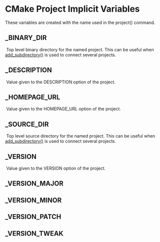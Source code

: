 # CMake Project Implicit Variables

These variables are created with the name used in the project() command.

## <PROJECT-NAME>_BINARY_DIR

​	Top level binary directory for the named project. This can be useful when [add_subdirectory()](https://cmake.org/cmake/help/v3.16/command/add_subdirectory.html#command:add_subdirectory) is used to connect several projects.

## <PROJECT-NAME>_DESCRIPTION

​	Value given to the DESCRIPTION option of the project.

## <PROJECT-NAME>_HOMEPAGE_URL

​	Value given to the HOMEPAGE_URL option of the project.

## <PROJECT-NAME>_SOURCE_DIR

​	Top level source directory for the named project. This can be useful when [add_subdirectory()](https://cmake.org/cmake/help/v3.16/command/add_subdirectory.html#command:add_subdirectory) is used to connect several projects.

## <PROJECT-NAME>_VERSION

​	Value given to the VERSION option of the project.

## <PROJECT-NAME>_VERSION_MAJOR

## <PROJECT-NAME>_VERSION_MINOR

## <PROJECT-NAME>_VERSION_PATCH

## <PROJECT-NAME>_VERSION_TWEAK
